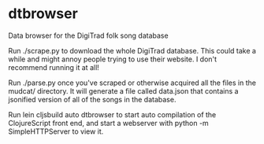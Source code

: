 dtbrowser
=========

Data browser for the DigiTrad folk song database

Run ./scrape.py to download the whole DigiTrad database. This could take a
while and might annoy people trying to use their website. I don't recommend
running it at all!

Run ./parse.py once you've scraped or otherwise acquired all the files in the
mudcat/ directory. It will generate a file called data.json that contains
a jsonified version of all of the songs in the database.

Run lein cljsbuild auto dtbrowser to start auto compilation of the
ClojureScript front end, and start a webserver with
python -m SimpleHTTPServer to view it.
